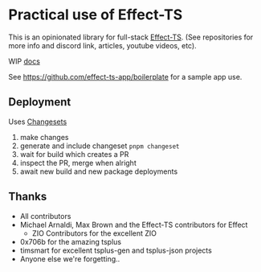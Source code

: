 # Practical use of Effect-TS

This is an opinionated library for full-stack [Effect-TS](https://github.com/Effect-TS/core).
(See repositories for more info and discord link, articles, youtube videos, etc).

WIP [docs](https://github.com/effect-ts-app/docs)

See https://github.com/effect-ts-app/boilerplate for a sample app use.

## Deployment

Uses [Changesets](https://github.com/changesets/changesets/blob/main/README.md)

1. make changes
2. generate and include changeset `pnpm changeset`
3. wait for build which creates a PR
4. inspect the PR, merge when alright
5. await new build and new package deployments

## Thanks

- All contributors
- Michael Arnaldi, Max Brown and the Effect-TS contributors for Effect
  - ZIO Contributors for the excellent ZIO
- 0x706b for the amazing tsplus
- timsmart for excellent tsplus-gen and tsplus-json projects
- Anyone else we're forgetting..
